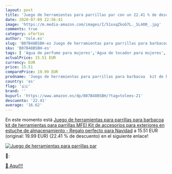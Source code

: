 ```yaml
---
layout: post
title: 'Juego de herramientas para parrillas par con un 22.41 % de descuento'
date: 2020-07-09 22:56:41
image: 'https://m.media-amazon.com/images/I/51xxqZkoG7L._SL400_.jpg'
comments: true
category: ofertas
author: 'tole.es'
slug: 'B07B48BSBH-es Juego de herramientas para parrillas para barbacoa kit de...'
sku: 'B07B48BSBH-es'
tags: [ 'Agua de perfume para mujeres','Agua de tocador para mujeres','Almacenaje de adornos festivos','Almacenamiento y organización','Belleza','Fragancias para mujeres','Hogar y cocina','Instrumentos de percusión para niños','Instrumentos musicales para niños','Juguetes','Juguetes electrónicos','Juguetes y juegos','Perfumes y fragancias','Productos para el cuidado de la piel','Sets y juegos para el cuidado de la piel','Videojuegos para niños','navidad', ]
actualPrice: 15.51 EUR
currency: EUR
price: 15.51
comparePrice: 19.99 EUR
prodname: 'Juego de herramientas para parrillas para barbacoa  kit de herramientas para parrillas MFEI Kit de accesorios para exteriores en estuche de almacenamiento - Regalo perfecto para Navidad'
country: 'es'
flag: '🇪🇸'
brand: ''
buyurl: 'https://www.amazon.es/dp/B07B48BSBH/?tag=tolees-21'
descuento: '22.41'
average: '16.62'
---
```


En este momento está [Juego de herramientas para parrillas para barbacoa  kit de herramientas para parrillas MFEI Kit de accesorios para exteriores en estuche de almacenamiento - Regalo perfecto para Navidad](https://www.amazon.es/dp/B07B48BSBH/?tag=tolees-21) a 15.51 EUR (original: 19.99 EUR) (22.41 %  de descuento) en el siguiente enlace!

[![Juego de herramientas para parrillas par](https://m.media-amazon.com/images/I/51xxqZkoG7L._SL400_.jpg)](https://www.amazon.es/dp/B07B48BSBH/?tag=tolees-21)

🔎:


[🛒 Aquí!!!](https://www.amazon.es/dp/B07B48BSBH/?tag=tolees-21)
